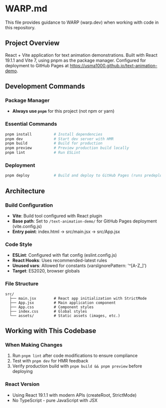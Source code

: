 # WARP.md

This file provides guidance to WARP (warp.dev) when working with code in this repository.

## Project Overview

React + Vite application for text animation demonstrations. Built with React 19.1.1 and Vite 7, using pnpm as the package manager. Configured for deployment to GitHub Pages at https://usma1000.github.io/text-animation-demo.

## Development Commands

### Package Manager
- **Always use `pnpm`** for this project (not npm or yarn)

### Essential Commands
```bash
pnpm install          # Install dependencies
pnpm dev              # Start dev server with HMR
pnpm build            # Build for production
pnpm preview          # Preview production build locally
pnpm lint             # Run ESLint
```

### Deployment
```bash
pnpm deploy           # Build and deploy to GitHub Pages (runs predeploy hook automatically)
```

## Architecture

### Build Configuration
- **Vite**: Build tool configured with React plugin
- **Base path**: Set to `/text-animation-demo/` for GitHub Pages deployment (vite.config.js)
- **Entry point**: index.html → src/main.jsx → src/App.jsx

### Code Style
- **ESLint**: Configured with flat config (eslint.config.js)
- **React Hooks**: Uses recommended-latest rules
- **Unused vars**: Allowed for constants (varsIgnorePattern: '^[A-Z_]')
- **Target**: ES2020, browser globals

### File Structure
```
src/
  ├── main.jsx        # React app initialization with StrictMode
  ├── App.jsx         # Main application component
  ├── App.css         # Component styles
  ├── index.css       # Global styles
  └── assets/         # Static assets (images, etc.)
```

## Working with This Codebase

### When Making Changes
1. Run `pnpm lint` after code modifications to ensure compliance
2. Test with `pnpm dev` for HMR feedback
3. Verify production build with `pnpm build && pnpm preview` before deploying

### React Version
- Using React 19.1.1 with modern APIs (createRoot, StrictMode)
- No TypeScript - pure JavaScript with JSX
